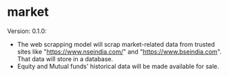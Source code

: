 <!-- @format -->

# market

Version: 0.1.0:

-   The web scrapping model will scrap market-related data from trusted sites
    like "https://www.nseindia.com/" and "https://www.bseindia.com". That data
    will store in a database.
-   Equity and Mutual funds' historical data will be made available for sale.
